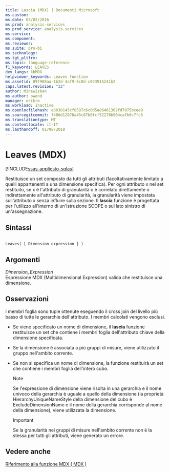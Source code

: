 ```yaml
---
title: Lascia (MDX) | Documenti Microsoft
ms.custom: 
ms.date: 03/02/2016
ms.prod: analysis-services
ms.prod_service: analysis-services
ms.service: 
ms.component: 
ms.reviewer: 
ms.suite: pro-bi
ms.technology: 
ms.tgt_pltfrm: 
ms.topic: language-reference
f1_keywords: LEAVES
dev_langs: kbMDX
helpviewer_keywords: Leaves function
ms.assetid: 09f908aa-1b2d-4af9-8c8d-c023915241b2
caps.latest.revision: "32"
author: Minewiskan
ms.author: owend
manager: erikre
ms.workload: Inactive
ms.openlocfilehash: e8038145cf8587c6c0d5a86461302fd7075bcee9
ms.sourcegitcommit: f486d12078a45c87b0fcf52270b904ca7b0c7fc8
ms.translationtype: MT
ms.contentlocale: it-IT
ms.lasthandoff: 01/08/2018
---
```

# <a name="leaves-mdx"></a>Leaves (MDX)
[!INCLUDE[ssas-appliesto-sqlas](../includes/ssas-appliesto-sqlas.md)]

  Restituisce un set composto da tutti gli attributi (facoltativamente limitato a quelli appartenenti a una dimensione specifica). Per ogni attributo x nel set restituito, se x è l'attributo di granularità o è correlato direttamente o indirettamente all'attributo di granularità, la granularità viene impostata sull'attributo x senza influire sulla sezione. Il **lascia** funzione è progettata per l'utilizzo all'interno di un'istruzione SCOPE o sul lato sinistro di un'assegnazione.  
  
## <a name="syntax"></a>Sintassi  
  
```  
  
Leaves( [ Dimension_expression ] )  
```  
  
## <a name="arguments"></a>Argomenti  
 *Dimension_Expression*  
 Espressione MDX (Multidimensional Expression) valida che restituisce una dimensione.  
  
## <a name="remarks"></a>Osservazioni  
 I membri foglia sono tuple ottenute eseguendo il cross join del livello più basso di tutte le gerarchie dell'attributo. I membri calcolati vengono esclusi.  
  
-   Se viene specificato un nome di dimensione, il **lascia** funzione restituisce un set che contiene i membri foglia dell'attributo chiave della dimensione specificata.  
  
-   Se la dimensione è associata a più gruppi di misure, viene utilizzato il gruppo nell'ambito corrente.  
  
-   Se non si specifica un nome di dimensione, la funzione restituirà un set che contiene i membri foglia dell'intero cubo.  
  
    > [!NOTE]  
    >  Se l'espressione di dimensione viene risolta in una gerarchia e il nome univoco della gerarchia è uguale a quello della dimensione (la proprietà HierarchyUniqueNameStyle della dimensione del cubo è ExcludeDimensionName e il nome della gerarchia corrisponde al nome della dimensione), viene utilizzata la dimensione.  
  
    > [!IMPORTANT]  
    >  Se la granularità nei gruppi di misure nell'ambito corrente non è la stessa per tutti gli attributi, viene generato un errore.  
  
## <a name="see-also"></a>Vedere anche  
 [Riferimento alla funzione MDX &#40; MDX &#41;](../mdx/mdx-function-reference-mdx.md)  
  
  
